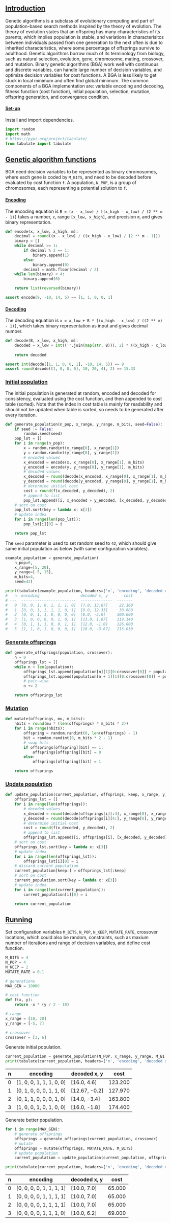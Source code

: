 <!--
    Genetic Algorithm Optimization in Python
    Michael Sjöberg
    Aug 27, 2022
-->

## <a name="1" class="anchor"></a> [Introduction](#1)

Genetic algorithms is a subclass of evolutionary computing and part of population-based search methods inspired by the theory of evolution. The theory of evolution states that an offspring has many characteristics of its parents, which implies population is stable, and variations in characterisitcs between individuals passed from one generation to the next often is due to inherited characteristics, where some percentage of offsprings survive to adulthood. Genetic algorithms borrow much of its terminology from biology, such as natural selection, evolution, gene, chromosome, mating, crossover, and mutation. Binary genetic algorithms (BGA) work well with continuous and discrete variables, can handle large number of decision variables, and optimize decision variables for cost functions. A BGA is less likely to get stuck in local minimum and often find global minimum. The common components of a BGA implementation are: variable encoding and decoding, fitness function (cost function), initial population, selection, mutation, offspring generation, and convergance condition.

#### <a name="1.1" class="anchor"></a> [Set-up](#1.1)

Install and import dependencies.

```python
import random
import math
# https://pypi.org/project/tabulate/
from tabulate import tabulate
```

## <a name="2" class="anchor"></a> [Genetic algorithm functions](#2)

BGA need decision variables to be represented as binary chromosomes, where each gene is coded by `M_BITS`, and need to be decoded before evaluated by cost function `f`. A population, `N_POP`, is a group of chromosomes, each representing a potential solution to `f`.

#### <a name="2.1.1" class="anchor"></a> [Encoding](#2.1.1)

The encoding equation is `B = (x - x_low) / [(x_high - x_low) / (2 ** m - 1)]` takes a number, `x`, range `[x_low, x_high]`, and precision `m`, and gives binary representation.

```python
def encode(x, x_low, x_high, m):
    decimal = round((x - x_low) / ((x_high - x_low) / (2 ** m - 1)))
    binary = []
    while decimal >= 1:
        if decimal % 2 == 1:
            binary.append(1)
        else:
            binary.append(0)
        decimal = math.floor(decimal / 2)
    while len(binary) < 4:
        binary.append(0)

    return list(reversed(binary))
```

```python
assert encode(9, -10, 14, 5) == [1, 1, 0, 0, 1]
```

#### <a name="2.1.2" class="anchor"></a> [Decoding](#2.1.2)

The decoding equation is `x = x_low + B * [(x_high - x_low) / ((2 ** m) - 1)]`, which takes binary representation as input and gives decimal number.

```python
def decode(B, x_low, x_high, m):
    decoded = x_low + int((''.join(map(str, B))), 2) * ((x_high - x_low) / ((2 ** m) - 1))
    
    return decoded
```

```python
assert int(decode([1, 1, 0, 0, 1], -10, 14, 5)) == 9
assert round(decode([1, 0, 0, 0], 10, 20, 4), 2) == 15.33
```

### <a name="2.2" class="anchor"></a> [Initial population](#2.2)

The initial population is generated at random, encoded and decoded for consistency, evaluated using the cost function, and then appended to cost table (sorted). Note that the index in cost table is mainly for readability and should not be updated when table is sorted, so needs to be generated after every iteration.

```python
def generate_population(n_pop, x_range, y_range, m_bits, seed=False):
    if seed != False:
        random.seed(seed)
    pop_lst = []
    for i in range(n_pop):
        x = random.randint(x_range[0], x_range[1])
        y = random.randint(y_range[0], y_range[1])
        # encoded values
        x_encoded = encode(x, x_range[0], x_range[1], m_bits)
        y_encoded = encode(y, y_range[0], y_range[1], m_bits)
        # decoded values
        x_decoded = round(decode(x_encoded, x_range[0], x_range[1], m_bits), 2)
        y_decoded = round(decode(y_encoded, y_range[0], y_range[1], m_bits), 2)
        # determine initial cost
        cost = round(f(x_decoded, y_decoded), 2)
        # append to list
        pop_lst.append([i, x_encoded + y_encoded, [x_decoded, y_decoded], cost])
    # sort on cost
    pop_lst.sort(key = lambda x: x[3])
    # update index
    for i in range(len(pop_lst)):
        pop_lst[i][0] = i

    return pop_lst
```

The `seed` parameter is used to set random seed to `42`, which should give same initial population as below (with same configuration variables).

```python
example_population = generate_population(
    n_pop=6,
    x_range=[5, 20],
    y_range=[-5, 15],
    m_bits=4,
    seed=42)
```

```python
print(tabulate(example_population, headers=['n', 'encoding', 'decoded x, y', 'cost'], floatfmt=".3f", tablefmt="simple"), end="\n\n")
#   n  encoding                  decoded x, y       cost
# ---  ------------------------  --------------  -------
#   0  [0, 0, 1, 0, 1, 1, 1, 0]  [7.0, 13.67]     22.160
#   1  [0, 0, 1, 1, 1, 1, 0, 1]  [8.0, 12.33]     30.680
#   2  [0, 0, 1, 1, 0, 0, 0, 0]  [8.0, -5.0]     100.000
#   3  [1, 0, 0, 0, 0, 1, 0, 1]  [13.0, 1.67]    119.140
#   4  [0, 1, 1, 1, 0, 0, 1, 1]  [12.0, -1.0]    126.000
#   5  [1, 1, 0, 1, 0, 0, 0, 1]  [18.0, -3.67]   213.030
```

### <a name="2.3" class="anchor"></a> [Generate offsprings](#2.3)

```python
def generate_offsprings(population, crossover):
    n = 0
    offsprings_lst = []
    while n < len(population):
        offsprings_lst.append(population[n][1][0:crossover[0]] + population[n + 1][1][crossover[0]:crossover[1]] + population[n][1][crossover[1]:])
        offsprings_lst.append(population[n + 1][1][0:crossover[0]] + population[n][1][crossover[0]:crossover[1]] + population[n + 1][1][crossover[1]:])
        # pair-wise
        n += 2

    return offsprings_lst
```

### <a name="2.4" class="anchor"></a> [Mutation](#2.4)

```python
def mutate(offsprings, mu, m_bits):
    nbits = round(mu * (len(offsprings) * m_bits * 2))
    for i in range(nbits):
        offspring = random.randint(0, len(offsprings) - 1)
        bit = random.randint(0, m_bits * 2 - 1)
        # swap bits
        if offsprings[offspring][bit] == 1:
            offsprings[offspring][bit] = 0
        else:
            offsprings[offspring][bit] = 1

    return offsprings
```

### <a name="2.5" class="anchor"></a> [Update population](#2.5)

```python
def update_population(current_population, offsprings, keep, x_range, y_range, m_bits):
    offsprings_lst = []
    for i in range(len(offsprings)):
        # decoded values
        x_decoded = round(decode(offsprings[i][:4], x_range[0], x_range[1], m_bits), 2)
        y_decoded = round(decode(offsprings[i][4:], y_range[0], y_range[1], m_bits), 2)
        # determine initial cost
        cost = round(f(x_decoded, y_decoded), 2)
        # append to list
        offsprings_lst.append([i, offsprings[i], [x_decoded, y_decoded], cost])
    # sort on cost
    offsprings_lst.sort(key = lambda x: x[3])
    # update index
    for i in range(len(offsprings_lst)):
        offsprings_lst[i][0] = i
    # discard current population
    current_population[keep:] = offsprings_lst[:keep]
    # sort on cost
    current_population.sort(key = lambda x: x[3])
    # update index
    for i in range(len(current_population)):
        current_population[i][0] = i

    return current_population
```

## <a name="3" class="anchor"></a> [Running](#3)

Set configuration variables `M_BITS`, `N_POP`, `N_KEEP`, `MUTATE_RATE`, crossover locations, which could also be random, constraints, such as maxium number of iterations and range of decision variables, and define cost function.

```python
M_BITS = 4
N_POP = 4
N_KEEP = 2
MUTATE_RATE = 0.1

# generations
MAX_GEN = 10000

# cost function
def f(x, y):
    return -x * (y / 2 - 10)

# range
x_range = [10, 20]
y_range = [-5, 7]

# crossover
crossover = [3, 6]
```

Generate initial population.

```python
current_population = generate_population(N_POP, x_range, y_range, M_BITS)
print(tabulate(current_population, headers=['n', 'encoding', 'decoded x, y', 'cost'], floatfmt=".3f", tablefmt="github"), end="\n\n")
```

|   n | encoding                 | decoded x, y   |    cost |
|-----|--------------------------|----------------|---------|
|   0 | [1, 0, 0, 1, 1, 1, 0, 0] | [16.0, 4.6]    | 123.200 |
|   1 | [0, 1, 0, 0, 0, 1, 1, 0] | [12.67, -0.2]  | 127.970 |
|   2 | [0, 1, 1, 0, 0, 0, 1, 0] | [14.0, -3.4]   | 163.800 |
|   3 | [1, 0, 0, 1, 0, 1, 0, 0] | [16.0, -1.8]   | 174.400 |

Generate better population.

```python
for i in range(MAX_GEN):
    # generate offsprings
    offsprings = generate_offsprings(current_population, crossover)
    # mutate
    offsprings = mutate(offsprings, MUTATE_RATE, M_BITS)
    # update population
    current_population = update_population(current_population, offsprings, N_KEEP, x_range, y_range, M_BITS)

print(tabulate(current_population, headers=['n', 'encoding', 'decoded x, y', 'cost'], floatfmt=".3f", tablefmt="github"), end="\n\n")
```

|   n | encoding                 | decoded x, y   |   cost |
|-----|--------------------------|----------------|--------|
|   0 | [0, 0, 0, 0, 1, 1, 1, 1] | [10.0, 7.0]    | 65.000 |
|   1 | [0, 0, 0, 0, 1, 1, 1, 1] | [10.0, 7.0]    | 65.000 |
|   2 | [0, 0, 0, 0, 1, 1, 1, 1] | [10.0, 7.0]    | 65.000 |
|   3 | [0, 0, 0, 0, 1, 1, 1, 0] | [10.0, 6.2]    | 69.000 |


